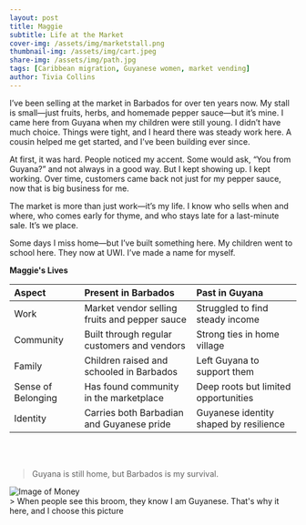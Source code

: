 ```yaml
---
layout: post
title: Maggie
subtitle: Life at the Market
cover-img: /assets/img/marketstall.png
thumbnail-img: /assets/img/cart.jpeg
share-img: /assets/img/path.jpg
tags: [Caribbean migration, Guyanese women, market vending]
author: Tivia Collins
---
```


I’ve been selling at the market in Barbados for over ten years now. My stall is small—just fruits, herbs, and homemade pepper sauce—but it’s mine. I came here from Guyana when my children were still young. I didn’t have much choice. Things were tight, and I heard there was steady work here. A cousin helped me get started, and I’ve been building ever since.

At first, it was hard. People noticed my accent. Some would ask, “You from Guyana?” and not always in a good way. But I kept showing up. I kept working. Over time, customers came back not just for my pepper sauce, now that is big business for me.

The market is more than just work—it’s my life. I know who sells when and where, who comes early for thyme, and who stays late for a last-minute sale. It’s we place.

Some days I miss home—but I’ve built something here. My children went to school here. They now at UWI. I’ve made a name for myself.


**Maggie's Lives**

| Aspect               | Present in Barbados                                | Past in Guyana                        |
| :------------------- |:-------------------------------------------------- |:--------------------------------------|
| Work                 | Market vendor selling fruits and pepper sauce     | Struggled to find steady income       |
| Community            | Built through regular customers and vendors       | Strong ties in home village           |
| Family               | Children raised and schooled in Barbados          | Left Guyana to support them           |
| Sense of Belonging   | Has found community in the marketplace            | Deep roots but limited opportunities  |
| Identity             | Carries both Barbadian and Guyanese pride         | Guyanese identity shaped by resilience|


<br/>
<br/>

> Guyana is still home, but Barbados is my survival.

<img src="{{ '/assets/img/broom.jpeg' | relative_url }}" alt="Image of Money">
<br/>
> When people see this broom, they know I am Guyanese. That's why it here, and I choose this picture
